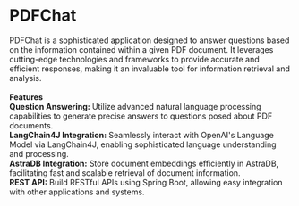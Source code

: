 # PDFChat
PDFChat is a sophisticated application designed to answer questions based on the information contained within a given PDF document. It leverages cutting-edge technologies and frameworks to provide accurate and efficient responses, making it an invaluable tool for information retrieval and analysis.<br/>
<br/>
**Features**<br/>
**Question Answering:** Utilize advanced natural language processing capabilities to generate precise answers to questions posed about PDF documents.<br/>
**LangChain4J Integration:** Seamlessly interact with OpenAI's Language Model via LangChain4J, enabling sophisticated language understanding and processing.<br/>
**AstraDB Integration:** Store document embeddings efficiently in AstraDB, facilitating fast and scalable retrieval of document information.<br/>
**REST API:** Build RESTful APIs using Spring Boot, allowing easy integration with other applications and systems.<br/>
